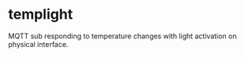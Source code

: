 # templight
MQTT sub responding to temperature changes with light activation on physical interface. 
